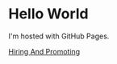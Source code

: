 <body>
<h1>Hello World</h1>
<p>I'm hosted with GitHub Pages.</p>
  <a HREF="//HiringAndPromoting.html">Hiring And Promoting</a>
</body>

